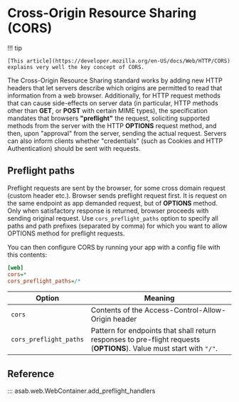 # Cross-Origin Resource Sharing (CORS)

!!! tip

	[This article](https://developer.mozilla.org/en-US/docs/Web/HTTP/CORS) explains very well the key concept of CORS.

The Cross-Origin Resource Sharing standard works by adding new HTTP headers that let servers describe which origins are permitted to read that information from a web browser. Additionally, for HTTP request methods that can cause side-effects on server data (in particular, HTTP methods other than **GET**, or **POST** with certain MIME types), the specification mandates that browsers **"preflight"** the request, soliciting supported methods from the server with the HTTP **OPTIONS** request method, and then, upon "approval" from the server, sending the actual request. Servers can also inform clients whether "credentials" (such as Cookies and HTTP Authentication) should be sent with requests.


## Preflight paths

Preflight requests are sent by the browser, for some cross domain request (custom header etc.).
Browser sends preflight request first.
It is request on the same endpoint as app demanded request, but of **OPTIONS** method.
Only when satisfactory response is returned, browser proceeds with sending original request.
Use `cors_preflight_paths` option to specify all paths and path prefixes (separated by comma) for which you
want to allow OPTIONS method for preflight requests.

You can then configure CORS by running your app with a config file with this contents:

``` ini
[web]
cors=*
cors_preflight_paths=/*
```

| Option | Meaning |
| --- | --- |
| `cors` | Contents of the Access-Control-Allow-Origin header |
| `cors_preflight_paths` | Pattern for endpoints that shall return responses to pre-flight requests (**OPTIONS**). Value must start with `"/"`. |

## Reference

::: asab.web.WebContainer.add_preflight_handlers

